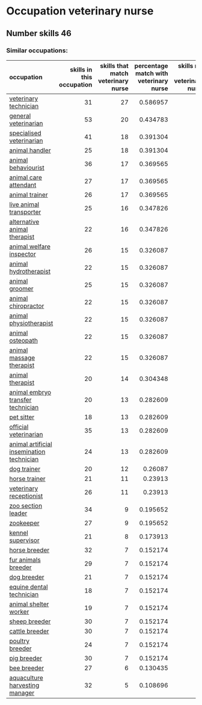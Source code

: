 # Occupation veterinary nurse
## Number skills 46
### Similar occupations:
| occupation                                                                                |   skills in this occupation |   skills that match veterinary nurse |   percentage match with veterinary nurse |   skills not in veterinary nurse |
|:------------------------------------------------------------------------------------------|----------------------------:|-------------------------------------:|-----------------------------------------:|---------------------------------:|
| [veterinary technician](veterinary_technician.md)                                         |                          31 |                                   27 |                                 0.586957 |                                4 |
| [general veterinarian](general_veterinarian.md)                                           |                          53 |                                   20 |                                 0.434783 |                               33 |
| [specialised veterinarian](specialised_veterinarian.md)                                   |                          41 |                                   18 |                                 0.391304 |                               23 |
| [animal handler](animal_handler.md)                                                       |                          25 |                                   18 |                                 0.391304 |                                7 |
| [animal behaviourist](animal_behaviourist.md)                                             |                          36 |                                   17 |                                 0.369565 |                               19 |
| [animal care attendant](animal_care_attendant.md)                                         |                          27 |                                   17 |                                 0.369565 |                               10 |
| [animal trainer](animal_trainer.md)                                                       |                          26 |                                   17 |                                 0.369565 |                                9 |
| [live animal transporter](live_animal_transporter.md)                                     |                          25 |                                   16 |                                 0.347826 |                                9 |
| [alternative animal therapist](alternative_animal_therapist.md)                           |                          22 |                                   16 |                                 0.347826 |                                6 |
| [animal welfare inspector](animal_welfare_inspector.md)                                   |                          26 |                                   15 |                                 0.326087 |                               11 |
| [animal hydrotherapist](animal_hydrotherapist.md)                                         |                          22 |                                   15 |                                 0.326087 |                                7 |
| [animal groomer](animal_groomer.md)                                                       |                          25 |                                   15 |                                 0.326087 |                               10 |
| [animal chiropractor](animal_chiropractor.md)                                             |                          22 |                                   15 |                                 0.326087 |                                7 |
| [animal physiotherapist](animal_physiotherapist.md)                                       |                          22 |                                   15 |                                 0.326087 |                                7 |
| [animal osteopath](animal_osteopath.md)                                                   |                          22 |                                   15 |                                 0.326087 |                                7 |
| [animal massage therapist](animal_massage_therapist.md)                                   |                          22 |                                   15 |                                 0.326087 |                                7 |
| [animal therapist](animal_therapist.md)                                                   |                          20 |                                   14 |                                 0.304348 |                                6 |
| [animal embryo transfer technician](animal_embryo_transfer_technician.md)                 |                          20 |                                   13 |                                 0.282609 |                                7 |
| [pet sitter](pet_sitter.md)                                                               |                          18 |                                   13 |                                 0.282609 |                                5 |
| [official veterinarian](official_veterinarian.md)                                         |                          35 |                                   13 |                                 0.282609 |                               22 |
| [animal artificial insemination technician](animal_artificial_insemination_technician.md) |                          24 |                                   13 |                                 0.282609 |                               11 |
| [dog trainer](dog_trainer.md)                                                             |                          20 |                                   12 |                                 0.26087  |                                8 |
| [horse trainer](horse_trainer.md)                                                         |                          21 |                                   11 |                                 0.23913  |                               10 |
| [veterinary receptionist](veterinary_receptionist.md)                                     |                          26 |                                   11 |                                 0.23913  |                               15 |
| [zoo section leader](zoo_section_leader.md)                                               |                          34 |                                    9 |                                 0.195652 |                               25 |
| [zookeeper](zookeeper.md)                                                                 |                          27 |                                    9 |                                 0.195652 |                               18 |
| [kennel supervisor](kennel_supervisor.md)                                                 |                          21 |                                    8 |                                 0.173913 |                               13 |
| [horse breeder](horse_breeder.md)                                                         |                          32 |                                    7 |                                 0.152174 |                               25 |
| [fur animals breeder](fur_animals_breeder.md)                                             |                          29 |                                    7 |                                 0.152174 |                               22 |
| [dog breeder](dog_breeder.md)                                                             |                          21 |                                    7 |                                 0.152174 |                               14 |
| [equine dental technician](equine_dental_technician.md)                                   |                          18 |                                    7 |                                 0.152174 |                               11 |
| [animal shelter worker](animal_shelter_worker.md)                                         |                          19 |                                    7 |                                 0.152174 |                               12 |
| [sheep breeder](sheep_breeder.md)                                                         |                          30 |                                    7 |                                 0.152174 |                               23 |
| [cattle breeder](cattle_breeder.md)                                                       |                          30 |                                    7 |                                 0.152174 |                               23 |
| [poultry breeder](poultry_breeder.md)                                                     |                          24 |                                    7 |                                 0.152174 |                               17 |
| [pig breeder](pig_breeder.md)                                                             |                          30 |                                    7 |                                 0.152174 |                               23 |
| [bee breeder](bee_breeder.md)                                                             |                          27 |                                    6 |                                 0.130435 |                               21 |
| [aquaculture harvesting manager](aquaculture_harvesting_manager.md)                       |                          32 |                                    5 |                                 0.108696 |                               27 |
